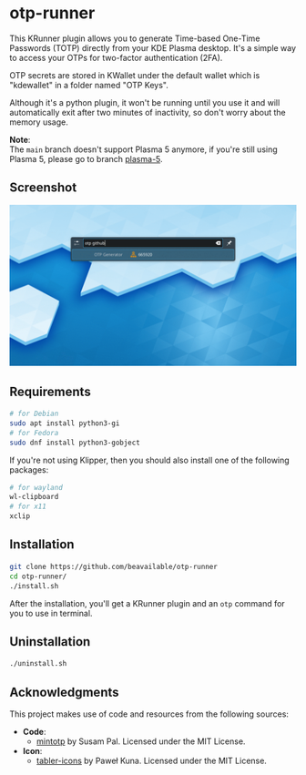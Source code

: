 # otp-runner
This KRunner plugin allows you to generate Time-based One-Time Passwords (TOTP) directly from your KDE Plasma desktop. It's a simple way to access your OTPs for two-factor authentication (2FA).

OTP secrets are stored in KWallet under the default wallet which is "kdewallet" in a folder named "OTP Keys".

Although it's a python plugin, it won't be running until you use it and will automatically exit after two minutes of inactivity, so don't worry about the memory usage.

**Note**:  
The `main` branch doesn't support Plasma 5 anymore, if you're still using Plasma 5, please go to branch [plasma-5](https://github.com/beavailable/otp-runner/tree/plasma-5).

## Screenshot
![img](https://github.com/beavailable/otp-runner/blob/main/screenshot.gif)

## Requirements
```bash
# for Debian
sudo apt install python3-gi
# for Fedora
sudo dnf install python3-gobject
```
If you're not using Klipper, then you should also install one of the following packages:
```bash
# for wayland
wl-clipboard
# for x11
xclip
```

## Installation
```bash
git clone https://github.com/beavailable/otp-runner
cd otp-runner/
./install.sh
```
After the installation, you'll get a KRunner plugin and an `otp` command for you to use in terminal.

## Uninstallation
```bash
./uninstall.sh
```

## Acknowledgments
This project makes use of code and resources from the following sources:
- **Code**:
    - [mintotp](https://github.com/susam/mintotp) by Susam Pal. Licensed under the MIT License.
- **Icon**:
    - [tabler-icons](https://github.com/tabler/tabler-icons) by Paweł Kuna. Licensed under the MIT License.
